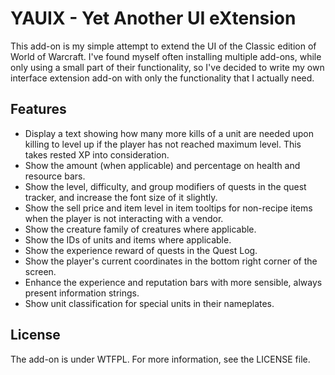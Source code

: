 # YAUIX - Yet Another UI eXtension

This add-on is my simple attempt to extend the UI of the Classic edition of
World of Warcraft. I've found myself often installing multiple add-ons, while
only using a small part of their functionality, so I've decided to write my
own interface extension add-on with only the functionality that I actually need.

## Features

- Display a text showing how many more kills of a unit are needed upon killing
  to level up if the player has not reached maximum level. This takes rested XP
  into consideration.
- Show the amount (when applicable) and percentage on health and resource bars.
- Show the level, difficulty, and group modifiers of quests in the quest
  tracker, and increase the font size of it slightly.
- Show the sell price and item level in item tooltips for non-recipe items when
  the player is not interacting with a vendor.
- Show the creature family of creatures where applicable.
- Show the IDs of units and items where applicable.
- Show the experience reward of quests in the Quest Log.
- Show the player's current coordinates in the bottom right corner of the
  screen.
- Enhance the experience and reputation bars with more sensible, always present
  information strings.
- Show unit classification for special units in their nameplates.

## License

The add-on is under WTFPL. For more information, see the LICENSE file.

